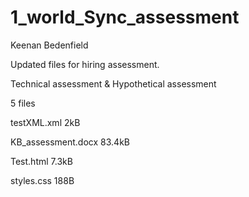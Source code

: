 # 1_world_Sync_assessment

Keenan Bedenfield

Updated files for hiring assessment.

Technical assessment & 
Hypothetical assessment

5 files

testXML.xml
2kB

KB_assessment.docx
83.4kB

Test.html
7.3kB

styles.css
188B

